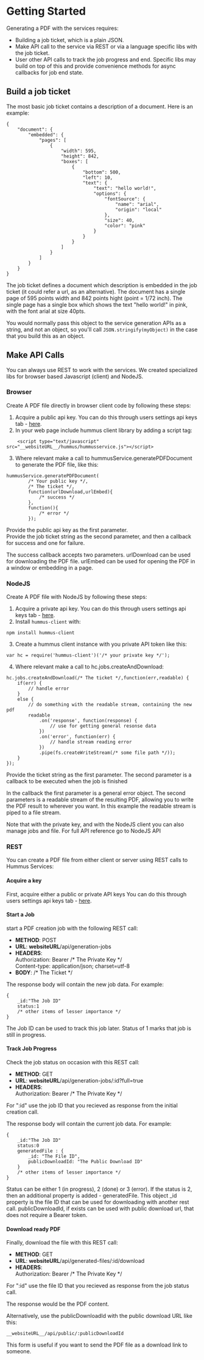 # Getting Started

Generating a PDF with the services requires:

- Building a job ticket, which is a plain JSON.
- Make API call to the service via REST or via a language specific libs with the job ticket.
- User other API calls to track the job progress and end. Specific libs may build on top of this and provide convenience methods for async callbacks for job end state.

## <a name="build-job-ticket"></a> Build a job ticket 

The most basic job ticket contains a description of a document. Here is an example:

````
{
	"document": {
		"embedded": {
			"pages": [
				{
					"width": 595,
					"height": 842,
					"boxes": [
						{
							"bottom": 500,
							"left": 10,
							"text": {
								"text": "hello world!",
								"options": {
									"fontSource": {
										"name": "arial",
										"origin": "local"
									},
									"size": 40,
									"color": "pink"
								}
							}
						}
					]
				}
			]
		}
    }
}

````

The job ticket defines a document which description is embedded in the job ticket (it could refer a url, as an alternative).
The document has a single page of 595 points width and 842 points hight (point = 1/72 inch).
The single page has a single box which shows the text "hello world!" in pink, with the font arial at size 40pts.

You would normally pass this object to the service generation APIs as a string, and not an object, so you'll call `JSON.stringify(myObject)` in the case
that you build this as an object.

## <a name="api"></a> Make API Calls 

You can always use REST to work with the services. We created specialized libs for browser based Javascript (client) and NodeJS. 

### <a name="browser"></a> Browser 

Create A PDF file directly in browser client code by following these steps:

1. Acquire a public api key. You can do this through users settings api keys tab - [here](__websiteURL__/console/user).
2. In your web page include hummus client library by adding a script tag:
````
	<script type="text/javascript" src="__websiteURL__/hummus/hummusservice.js"></script>
````
3. Where relevant make a call to hummusService.generatePDFDocument to generate the PDF file, like this:
````
hummusService.generatePDFDocument(                            
        /* Your public key */,
        /* The ticket */,
        function(urlDownload,urlEmbed){
            /* success */
        },
        function(){
            /* error */
        });
````

Provide the public api key as the first parameter.     
Provide the job ticket string as the second parameter, and then a callback for success and one for failure.

The success callback accepts two parameters. 
urlDownload can be used for downloading the PDF file. 
urlEmbed can be used for opening the PDF in a window or embedding in a page.

### <a name="nodejs"></a> NodeJS 

Create A PDF file with NodeJS by following these steps:

1. Acquire a private api key. You can do this through users settings api keys tab - [here](__websiteURL__/console/user).
2. Install `hummus-client` with:
````
npm install hummus-client
````
3. Create a hummus client instance with you private API token like this:
````
var hc = require('hummus-client')('/* your private key */');
````
4. Where relevant make a call to hc.jobs.createAndDownload:
````
hc.jobs.createAndDownload(/* The ticket */,function(err,readable) {
    if(err) {
        // handle error
    }
    else {
        // do something with the readable stream, containing the new pdf
        readable
            .on('response', function(response) {
                // use for getting general resonse data
            })
            .on('error', function(err) {
                // handle stream reading error
            })        
            .pipe(fs.createWriteStream(/* some file path */));
    }
});
````

Provide the ticket string as the first parameter. 
The second parameter is a callback to be executed when the job is finished

In the callback the first parameter is a general error object. The second parameters is a readable stream of the resulting PDF, 
allowing you to write the PDF result to wherever you want. In this example the readable stream is piped to a file stream.

Note that with the private key, and with the NodeJS client you can also manage jobs and file. For full API reference go to <a ui-sref="documentation.api.nodejs">NodeJS API</a>

### <a name="rest"></a> REST

You can create a PDF file from either client or server using REST calls to Hummus Services:

#### Acquire a key
First, acquire either a public or private API keys You can do this through users settings api keys tab - [here](__websiteURL__/console/user).

#### Start a Job 
start a PDF creation job with the following REST call:    
- **METHOD**: POST
- **URL**: __websiteURL__/api/generation-jobs
- **HEADERS**:   
Authorization: Bearer /* The Private Key */    
Content-type: application/json; charset=utf-8
- **BODY**: /\* The Ticket \*/

The response body will contain the new job data. For example:  
````
{
    _id:"The Job ID"
    status:1
    /* other items of lesser importance */
}
````
The Job ID can be used to track this job later. Status of 1 marks that job is still in progress.

#### Track Job Progress
Check the job status on occasion with this REST call:

- **METHOD**: GET
- **URL**: __websiteURL__/api/generation-jobs/:id?full=true
- **HEADERS**:   
Authorization: Bearer /\* The Private Key \*/

For ":id" use the job ID that you recieved as response from the initial creation call.

The response body will contain the current job data. For example:
````
{
    _id:"The Job ID"
    status:0
    generatedFile : {
        _id: "The File ID", 
        publicDownloadId: "The Public Download ID"
    }
    /* other items of lesser importance */
}
````
Status can be either 1 (in progress), 2 (done) or 3 (error). If the status is 2, then an additional property is added - generatedFile. This object _id property is the file ID that can be used for downloading with another rest call. publicDownloadId, if exists can be used with public download url, that does not require a Bearer token.

#### Download ready PDF 

Finally, download the file with this REST call:

- **METHOD**: GET
- **URL**: __websiteURL__/api/generated-files/:id/download
- **HEADERS**:   
Authorization: Bearer /\* The Private Key \*/

For ":id" use the file ID that you recieved as response from the job status call.

The response would be the PDF content.

Alternatively, use the publicDownloadId with the public download URL like this:
````
__websiteURL__/api/public/:publicDownloadId
````
This form is useful if you want to send the PDF file as a download link to someone.
